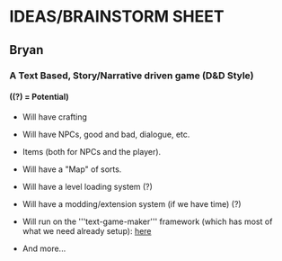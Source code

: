 # IDEAS/BRAINSTORM SHEET

## Bryan

### A Text Based, Story/Narrative driven game (D&D Style)

#### (**(?) = Potential**)

* Will have crafting

* Will have NPCs, good and bad, dialogue, etc.

* Items (both for NPCs and the player).

* Will have a "Map" of sorts.

* Will have a level loading system (?)

* Will have a modding/extension system (if we have time) (?)

* Will run on the '''text-game-maker''' framework (which has most of what we need already setup): [here](https://pypi.org/project/text-game-maker/)

* And more...

